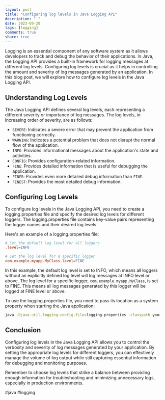```yaml
---
layout: post
title: "Configuring log levels in Java Logging API"
description: " "
date: 2023-09-20
tags: [logging]
comments: true
share: true
---
```


Logging is an essential component of any software system as it allows developers to track and debug the behavior of their applications. In Java, the Logging API provides a built-in framework for logging messages at different log levels. Configuring log levels is crucial as it helps in controlling the amount and severity of log messages generated by an application. In this blog post, we will explore how to configure log levels in the Java Logging API.

## Understanding Log Levels

The Java Logging API defines several log levels, each representing a different severity or importance of log messages. The log levels, in increasing order of severity, are as follows:

- `SEVERE`: Indicates a severe error that may prevent the application from functioning correctly.
- `WARNING`: Indicates a potential problem that does not disrupt the normal flow of the application.
- `INFO`: Provides informational messages about the application's state and activities.
- `CONFIG`: Provides configuration-related information.
- `FINE`: Provides detailed information that is useful for debugging the application.
- `FINER`: Provides even more detailed debug information than `FINE`.
- `FINEST`: Provides the most detailed debug information.

## Configuring Log Levels

To configure log levels in the Java Logging API, you need to create a logging.properties file and specify the desired log levels for different loggers. The logging.properties file contains key-value pairs representing the logger names and their desired log levels.

Here's an example of a logging.properties file:

```ini
# Set the default log level for all loggers
.level=INFO

# Set the log level for a specific logger
com.example.myapp.MyClass.level=FINE
```

In this example, the default log level is set to INFO, which means all loggers without an explicitly defined log level will log messages at INFO level or above. The log level for a specific logger, `com.example.myapp.MyClass`, is set to FINE. This means all log messages generated by this logger will be logged at FINE level or above.

To use the logging.properties file, you need to pass its location as a system property when starting the Java application:

```bash
java -Djava.util.logging.config.file=logging.properties -classpath your_application.jar com.example.yourapp.MainClass
```

## Conclusion

Configuring log levels in the Java Logging API allows you to control the verbosity and severity of log messages generated by your application. By setting the appropriate log levels for different loggers, you can effectively manage the volume of log output while still capturing essential information for debugging and monitoring purposes.

Remember to choose log levels that strike a balance between providing enough information for troubleshooting and minimizing unnecessary logs, especially in production environments.

#java #logging